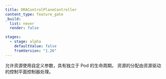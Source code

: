 ```yaml
---
title: DRAControlPlaneController
content_type: feature_gate
_build:
  list: never
  render: false

stages:
  - stage: alpha
    defaultValue: false
    fromVersion: "1.26"
---
```


<!--
Enables support for resources with custom parameters and a lifecycle
that is independent of a Pod. Allocation of resources is handled
by a resource driver's control plane controller.
-->
允许资源使用自定义参数，具有独立于 Pod 的生命周期。
资源的分配由资源驱动的控制平面控制器处理。
